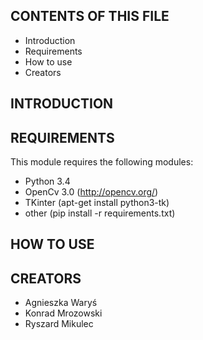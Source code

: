 CONTENTS OF THIS FILE
---------------------
   
 * Introduction
 * Requirements
 * How to use
 * Creators

INTRODUCTION
------------


REQUIREMENTS
------------

This module requires the following modules:

 * Python 3.4
 * OpenCv 3.0 (http://opencv.org/)
 * TKinter (apt-get install python3-tk)
 * other (pip install -r requirements.txt)


HOW TO USE
----------


CREATORS
--------

 * Agnieszka Waryś
 * Konrad Mrozowski
 * Ryszard Mikulec

